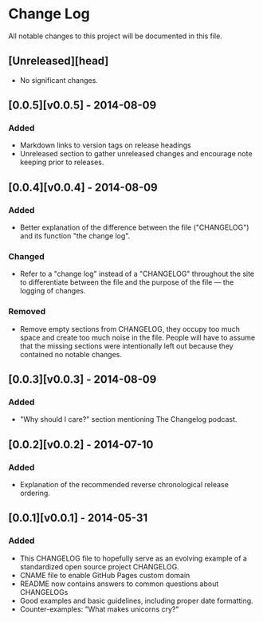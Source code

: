 # Change Log
All notable changes to this project will be documented in this file.

## [Unreleased][head]
- No significant changes.

## [0.0.5][v0.0.5] - 2014-08-09
### Added
- Markdown links to version tags on release headings
- Unreleased section to gather unreleased changes and encourage note
keeping prior to releases.

## [0.0.4][v0.0.4] - 2014-08-09
### Added
- Better explanation of the difference between the file ("CHANGELOG")
and its function "the change log".

### Changed
- Refer to a "change log" instead of a "CHANGELOG" throughout the site
to differentiate between the file and the purpose of the file — the
logging of changes.

### Removed
- Remove empty sections from CHANGELOG, they occupy too much space and
create too much noise in the file. People will have to assume that the
missing sections were intentionally left out because they contained no
notable changes.

## [0.0.3][v0.0.3] - 2014-08-09
### Added
- "Why should I care?" section mentioning The Changelog podcast.

## [0.0.2][v0.0.2] - 2014-07-10
### Added
- Explanation of the recommended reverse chronological release ordering.

## [0.0.1][v0.0.1] - 2014-05-31
### Added
- This CHANGELOG file to hopefully serve as an evolving example of a standardized open source project CHANGELOG.
- CNAME file to enable GitHub Pages custom domain
- README now contains answers to common questions about CHANGELOGs
- Good examples and basic guidelines, including proper date formatting.
- Counter-examples: "What makes unicorns cry?"

